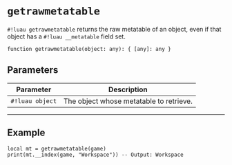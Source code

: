 # `getrawmetatable`

`#!luau getrawmetatable` returns the raw metatable of an object, even if that object has a `#!luau __metatable` field set.


```luau
function getrawmetatable(object: any): { [any]: any }
```

## Parameters

| Parameter        | Description                              |
|------------------|------------------------------------------|
| `#!luau object`  | The object whose metatable to retrieve.  |

---

## Example

```luau title="Getting the metatable of the DataModel" linenums="1"
local mt = getrawmetatable(game)
print(mt.__index(game, "Workspace")) -- Output: Workspace
```
